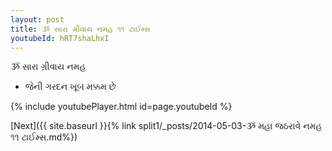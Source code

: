 ```yaml
---
layout: post
title: ૐ સારા ગ્રીવાય નમહ ૧૧ ટાઈમ્સ
youtubeId: hRT7shaLhxI
---
```

 
 
 ૐ સારા ગ્રીવાય નમહ  
 
 -  જેની ગરદન ખૂબ મક્કમ છે 
 
  
 
  
 
 
 
 
 
 


{% include youtubePlayer.html id=page.youtubeId %}
 
[Next]({{ site.baseurl }}{% link  split1/_posts/2014-05-03-ૐ મહા જઠરાવે નમહ ૧૧ ટાઈમ્સ.md%})
 
